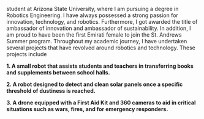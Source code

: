 <!-- Greetings to all. My name is Fatema Ahmed Alsalhadi and I am currently a -->

student at Arizona State University, where I am pursuing a degree in
Robotics Engineering. I have always possessed a strong passion for
innovation, technology, and robotics. Furthermore, I got awarded the
title of ambassador of innovation and ambassador of sustainability. In
addition, I am proud to have been the first Emirati female to join the
St. Andrews Summer program. Throughout my academic journey, I have
undertaken several projects that have revolved around robotics and
technology. These projects include

**1.  A small robot that assists students and teachers in transferring
    books and supplements between school halls.**

**2.  A robot designed to detect and clean solar panels once a specific
    threshold of dustiness is reached.**

**3.  A drone equipped with a First Aid Kit and 360 cameras to aid in
    critical situations such as wars, fires, and for emergency
    responders.**




